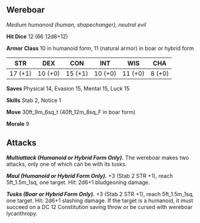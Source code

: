 ## Wereboar

*Medium humanoid (human, shapechanger), neutral evil*

**Hit Dice** 12 (66 12d8+12)

**Armor Class** 10 in humanoid form, 11 (natural armor) in boar or hybrid form

| STR     | DEX     | CON     | INT     | WIS     | CHA     |
|---------|---------|---------|---------|---------|---------|
| 17 (+1) | 10 (+0) | 15 (+1) | 10 (+0) | 11 (+0) |  8 (+0) |

**Saves** Physical 14, Evasion 15, Mental 15, Luck 15

**Skills** Stab 2, Notice 1

**Move** 30ft\_9m\_6sq\_t (40ft\_12m\_8sq\_F in boar form)

**Morale** 9

## Attacks

***Multiattack (Humanoid or Hybrid Form Only).*** The wereboar makes two attacks, only one of which can be with its tusks.

***Maul (Humanoid or Hybrid Form Only).*** +3 (Stab 2 STR +1), reach 5ft\_1.5m\_1sq, one target. Hit: 2d6+1 bludgeoning damage.

***Tusks (Boar or Hybrid Form Only).*** +3 (Stab 2 STR +1), reach 5ft\_1.5m\_1sq, one target. Hit: 2d6+1 slashing damage. If the target is a humanoid, it must succeed on a DC 12 Constitution saving throw or be cursed with wereboar lycanthropy.

